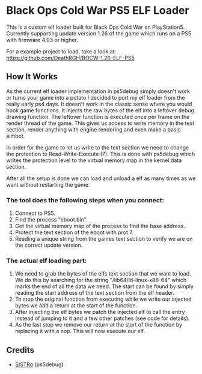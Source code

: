 # Black Ops Cold War PS5 ELF Loader

This is a custom elf loader built for Black Ops Cold War on PlayStation5.
Currently supporting update version 1.26 of the game which runs on a PS5 with firmware 4.03 or higher.


For a example project to load, take a look at:
https://github.com/DeathRGH/BOCW-1.26-ELF-PS5

## How It Works
As the current elf loader implementation in ps5debug simply doesn't work or turns your game into a potato I decided to port my elf loader from the really early ps4 days.
It doesn't work in the classic sense where you would hook game functions. It injects the raw bytes of the elf into a leftover debug drawing function.
The leftover function is executed once per frame on the render thread of the game.
This gives us access to write memory in the text section, render anything with engine rendering and even make a basic aimbot.

In order for the game to let us write to the text section we need to change the protection to Read-Write-Execute (7).
This is done with ps5debug which writes the protection level to the virtual memory map in the kernel data section.

After all the setup is done we can load and unload a elf as many times as we want without restarting the game.


### The tool does the following steps when you connect:
1. Connect to PS5.
2. Find the process "eboot.bin".
3. Get the virtual memory map of the process to find the base address.
4. Protect the text section of the eboot with prot 7.
5. Reading a unique string from the games text section to verify we are on the correct update version.


### The actual elf loading part:
1. We need to grab the bytes of the elfs text section that we want to load. We do this by searching for the string "/lib64/ld-linux-x86-64" which marks the end of all the data we need.
  The start can be found by simply reading the start address of the text section from the elf header.
2. To stop the original function from executing while we write our injected bytes we add a return at the start of the function.
3. After injecting the elf bytes we patch the injected elf to call the entry instead of jumping to it and a few other patches (see code for details).
4. As the last step we remove our return at the start of the function by replacing it with a nop. This will now execute our elf.

## Credits

- [SiSTRo](https://github.com/SiSTR0) (ps5debug)
